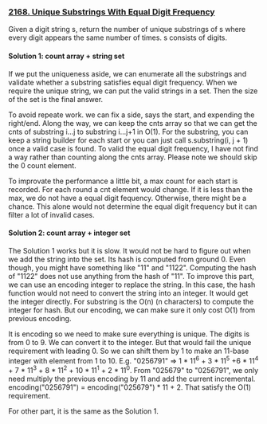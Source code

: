 ### [2168. Unique Substrings With Equal Digit Frequency](https://leetcode.com/problems/unique-substrings-with-equal-digit-frequency/)

Given a digit string s, return the number of unique substrings of s where every digit appears the same number of times. s consists of digits.

#### Solution 1: count array + string set

If we put the uniqueness aside, we can enumerate all the substrings and validate whether a substring satisfies equal digit frequency. When we require the unique string, we can put the valid strings in a set. Then the size of the set is the final answer.

To avoid repeate work. we can fix a side, says the start, and expending the right/end. Along the way, we can keep the cnts array so that we can get the cnts of substring i...j to substring i...j+1 in O(1). For the substring, you can keep a string builder for each start or you can just call s.substring(i, j + 1) once a valid case is found. To valid the equal digit frequency, I have not find a way rather than counting along the cnts array. Please note we should skip the 0 count element.

To improvate the performance a little bit, a max count for each start is recorded. For each round a cnt element would change. If it is less than the max, we do not have a equal digit fequency. Otherwise, there might be a chance. This alone would not determine the equal digit frequency but it can filter a lot of invalid cases.

#### Solution 2: count array + integer set

The Solution 1 works but it is slow. It would not be hard to figure out when we add the string into the set. Its hash is computed from ground 0. Even though, you might have something like "11" and "1122". Computing the hash of "1122" does not use anything from the hash of "11". To improve this part, we can use an encoding integer to replace the string. In this case, the hash function would not need to convert the string into an integer. It would get the integer directly. For substring is the O(n) (n characters) to compute the integer for hash. But our encoding, we can make sure it only cost O(1) from previous encoding. 

It is encoding so we need to make sure everything is unique. The digits is from 0 to 9. We can convert it to the integer. But that would fail the unique requirement with leading 0. So we can shift them by 1 to make an 11-base integer with element from 1 to 10. E.g. "0256791" => 1 * 11<sup>6</sup> + 3 * 11<sup>5</sup> +6 * 11<sup>4</sup> + 7 * 11<sup>3</sup> + 8 * 11<sup>2</sup> + 10 * 11<sup>1</sup> + 2 * 11<sup>0</sup>.  From "025679" to "0256791", we only need multiply the previous encoding by 11 and add the current incremental. encoding("0256791") = encoding("025679") * 11 + 2. That satisfy the O(1) requirement.

For other part, it is the same as the Solution 1.